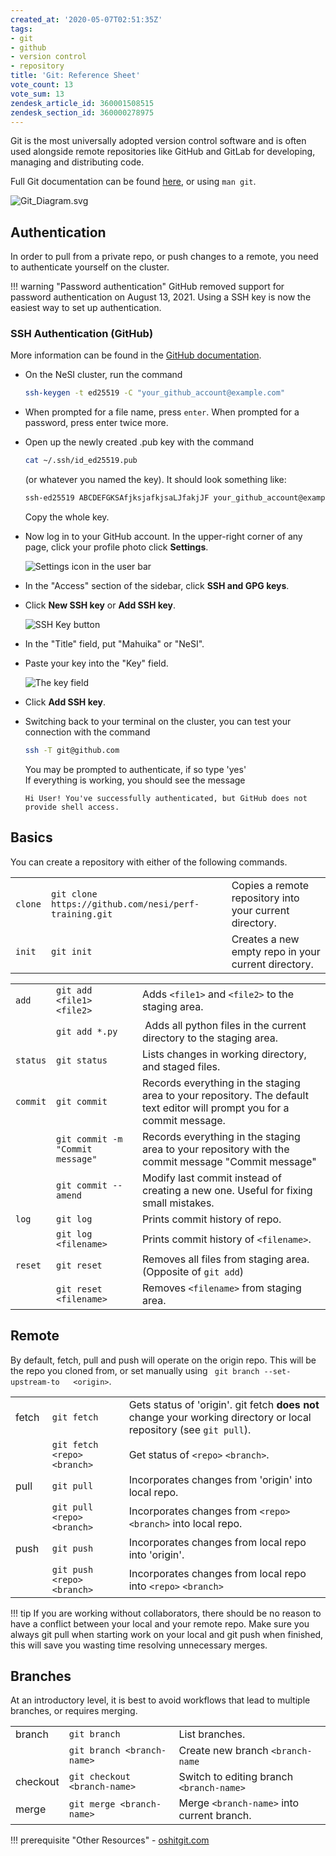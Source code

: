 ```yaml
---
created_at: '2020-05-07T02:51:35Z'
tags:
- git
- github
- version control
- repository
title: 'Git: Reference Sheet'
vote_count: 13
vote_sum: 13
zendesk_article_id: 360001508515
zendesk_section_id: 360000278975
---
```


Git is the most universally adopted version control software and is
often used alongside remote repositories like GitHub and GitLab for
developing, managing and distributing code.

Full Git documentation can be
found [here](https://git-scm.com/docs/git), or using `man git`.

![Git\_Diagram.svg](../../assets/images/Git-Reference_Sheet.svg)

## Authentication

In order to pull from a private repo, or push changes to a remote, you
need to authenticate yourself on the cluster.

!!! warning "Password authentication"
     GitHub removed support for password authentication on August 13, 2021.
     Using a SSH key is now the easiest way to set up authentication.

### SSH Authentication (GitHub)

More information can be found in the [GitHub
documentation](https://docs.github.com/en/authentication/connecting-to-github-with-ssh/generating-a-new-ssh-key-and-adding-it-to-the-ssh-agent).

- On the NeSI cluster, run the command

    ```sh
    ssh-keygen -t ed25519 -C "your_github_account@example.com"
    ```

- When prompted for a file name, press `enter`. When prompted for a password, press enter twice more.

- Open up the newly created .pub key with the command

    ```sh
    cat ~/.ssh/id_ed25519.pub
    ```

    (or whatever you named the key). It should look something like:

    ```sh
    ssh-ed25519 ABCDEFGKSAfjksjafkjsaLJfakjJF your_github_account@example.com
    ```

    Copy the whole key.

- Now log in to your GitHub account. In the upper-right corner of any
    page, click your profile photo click **Settings**.

    ![Settings icon in the user bar](../../assets/images/Git-Reference_Sheet.png)

- In the "Access" section of the sidebar, click **SSH and GPG keys**.

- Click **New SSH key** or **Add SSH key**.

    ![SSH Key button](../../assets/images/Git-Reference_Sheet_0.png)

- In the "Title" field, put "Mahuika" or "NeSI".

- Paste your key into the "Key" field.

    ![The key field](../../assets/images/Git-Reference_Sheet_1.png)

- Click **Add SSH key**.

- Switching back to your terminal on the cluster, you can test your
    connection with the command

    ``` sh
    ssh -T git@github.com
    ```

    You may be prompted to authenticate, if so type 'yes'  
    If everything is working, you should see the message

    ```out
    Hi User! You've successfully authenticated, but GitHub does not provide shell access.
    ```

## Basics

You can create a repository with either of the following commands.

|       |                                                       |                                                         |
|-------|-------------------------------------------------------|---------------------------------------------------------|
| `clone` | `git clone https://github.com/nesi/perf-training.git` | Copies a remote repository into your current directory. |
| `init`  | `git init`                                            | Creates a new empty repo in your current directory.     |

|         |                                  |                                                                                                                          |
|---------|----------------------------------|--------------------------------------------------------------------------------------------------------------------------|
| `add`     | `git add <file1> <file2>`        | Adds `<file1>` and `<file2>` to the staging area.                                                                        |
|         | `git add *.py`                   |  Adds all python files in the current directory to the staging area.                                                     |
| `status`  | `git status`                     | Lists changes in working directory, and staged files.                                                                    |
| `commit` | `git commit`                     | Records everything in the staging area to your repository. The default text editor will prompt you for a commit message. |
|         | `git commit -m "Commit message"` | Records everything in the staging area to your repository with the commit message "Commit message"                       |
|         | `git commit --amend`             | Modify last commit instead of creating a new one. Useful for fixing small mistakes.                                      |
| `log`    | `git log`                        | Prints commit history of repo.                                                                                           |
|         | `git log <filename>`             | Prints commit history of `<filename>`.                                                                                   |
| `reset`  | `git reset`                      | Removes all files from staging area. (Opposite of `git add`)                                                             |
|         | `git reset <filename>`           | Removes `<filename>` from staging area.                                                                                  |

## Remote

By default, fetch, pull and push will operate on the origin repo. This
will be the repo you cloned from, or set manually using
` git branch --set-upstream-to   <origin>`.

|        |                             |                                                                                                                      |
|--------|-----------------------------|----------------------------------------------------------------------------------------------------------------------|
| fetch  | `git fetch`                 | Gets status of 'origin'. git fetch **does not** change your working directory or local repository (see `git pull`).  |
|        | `git fetch <repo> <branch>` | Get status of `<repo>` `<branch>`.                                                                                   |
| pull   | `git pull`                  | Incorporates changes from 'origin' into local repo.                                                                  |
|        | `git pull <repo> <branch>`  | Incorporates changes from `<repo>` `<branch>` into local repo.                                                       |
| push   | `git push`                  | Incorporates changes from local repo into 'origin'.                                                                  |
|        | `git push <repo> <branch>`  | Incorporates changes from local repo into `<repo>` `<branch>`                                                        |

!!! tip
     If you are working without collaborators, there should be no reason to
     have a conflict between your local and your remote repo. Make sure you
     always git pull when starting work on your local and git push when
     finished, this will save you wasting time resolving unnecessary
     merges.

## Branches

At an introductory level, it is best to avoid workflows that lead to
multiple branches, or requires merging.

|          |                              |                                            |
|----------|------------------------------|--------------------------------------------|
| branch   | `git branch`                 | List branches.                             |
|          | `git branch <branch-name>`   | Create new branch `<branch-name`           |
| checkout | `git checkout <branch-name>` | Switch to editing branch `<branch-name>`   |
| merge    | `git merge <branch-name>`    | Merge `<branch-name>` into current branch. |

!!! prerequisite "Other Resources"
     -  [oshitgit.com](https://ohshitgit.com/)
